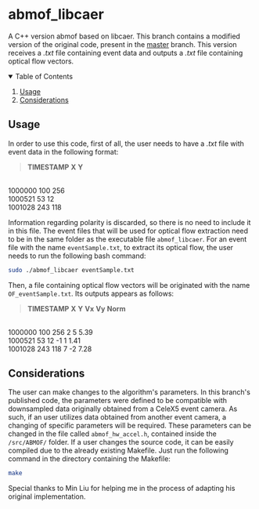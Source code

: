 # abmof_libcaer
A C++ version abmof based on libcaer. 
This branch contains a modified version of the original code, present in the [master](https://github.com/wzygzlm/abmof_libcaer/tree/master) branch. This version receives a *.txt* file containing event data and outputs a *.txt* file containing optical flow vectors.

<!-- TABLE OF CONTENTS -->
<details open="open">
  <summary>Table of Contents</summary>
  <ol>
    <li><a href="#usage">Usage</a></li>
    <li><a href="#considerations">Considerations</a></li>
  </ol>
</details>


<!-- Usage -->
## Usage

In order to use this code, first of all, the user needs to have a *.txt* file with event data in the following format:

> **TIMESTAMP**	**X**	**Y**
<br/>
1000000		100	256
<br/>
1000521		53	12
<br/>
1001028		243	118
<br/>

Information regarding polarity is discarded, so there is no need to include it in this file.
The event files that will be used for optical flow extraction need to be in the same folder as the executable file `abmof_libcaer`. For an event file with the name `eventSample.txt`, to extract its optical flow, the user needs to run the following bash command:
```sh
sudo ./abmof_libcaer eventSample.txt
```

Then, a file containing optical flow vectors will be originated with the name `OF_eventSample.txt`. Its outputs appears as follows:

> **TIMESTAMP**	**X**	**Y**	**Vx**	**Vy**	**Norm**
<br/>
1000000		100	256	2	5	5.39
<br/>
1000521		53	12	-1	1	1.41
<br/>
1001028		243	118	7	-2	7.28
<br/>

<!-- Considerations -->
## Considerations

The user can make changes to the algorithm's parameters. In this branch's published code, the parameters were defined to be compatible with downsampled data originally obtained from a CeleX5 event camera. As such, if an user utilizes data obtained from another event camera, a changing of specific parameters will be required. These parameters can be changed in the file called `abmof_hw_accel.h`, contained inside the `/src/ABMOF/` folder.
If a user changes the source code, it can be easily compiled due to the already existing Makefile. Just run the following command in the directory containing the Makefile:
 ```sh
make
```

Special thanks to Min Liu for helping me in the process of adapting his original implementation.
